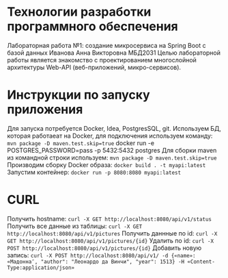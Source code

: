 # Технологии разработки программного обеспечения
Лабораторная работа №1: создание микросервиса на Spring Boot с базой данных
Иванова Анна Викторовна МБД2031
Целью лабораторной работы является знакомство с проектированием многослойной архитектуры Web-API (веб-приложений, микро-сервисов).

# Инструкции по запуску приложения
Для запуска потребуется Docker, Idea, PostgresSQL, git.
Используем БД, которая работаеат на Docker, для подключения используем команду:
```mvn package -D maven.test.skip=true```
docker run -e POSTGRES_PASSWORD=pass -p 5432:5432 postgres
Для сборки maven из командной строки используем:
```mvn package -D maven.test.skip=true```
Производим сборку Docker образа:
```docker build . -t myapi:latest```
Запустим контейнер:
```docker run -p 8080:8080 myapi:latest```
# CURL
Получить hostname:
```curl -X GET http://localhost:8080/api/v1/status```
Получить все данные из таблицы:
```curl -X GET http://localhost:8080/api/v1/pictures```
Получить даннные по id:
```curl -X GET http://localhost:8080/api/v1/pictures/{id}```
Удалить по id:
```curl -X POST http://localhost:8080/api/v1/pictures/{id}```
Добавить новую запись:
```curl -X POST http://localhost:8080/api/v1/ -d {«name»: «Мадонна″, "author": "Леонардо да Винчи", "year": 1513} -H «Content-Type:application/json»```
